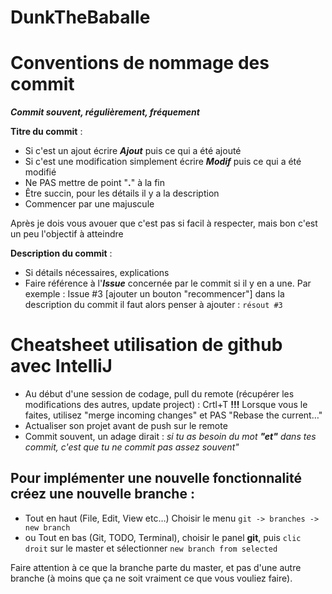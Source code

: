 # DunkTheBaballe

# Conventions de nommage des commit

***Commit souvent, régulièrement, fréquement***

**Titre du commit** :
- Si c'est un ajout écrire ***Ajout*** puis ce qui a été ajouté
- Si c'est une modification simplement écrire ***Modif*** puis ce qui a été modifié
- Ne PAS mettre de point "**.**" à la fin
- Être succin, pour les détails il y a la description
- Commencer par une majuscule

Après je dois vous avouer que c'est pas si facil à respecter, mais bon c'est un peu l'objectif à atteindre

**Description du commit** :
- Si détails nécessaires, explications
- Faire référence à l'***Issue*** concernée par le commit si il y en a une. Par exemple : Issue #3 [ajouter un bouton "recommencer"]
dans la description du commit il faut alors penser à ajouter : `résout #3`

# Cheatsheet utilisation de github avec IntelliJ
- Au début d'une session de codage, pull du remote (récupérer les modifications des autres, update project) : Crtl+T
  **!!!** Lorsque vous le faites, utilisez "merge incoming changes" et PAS "Rebase the current…"
- Actualiser son projet avant de push sur le remote
- Commit souvent, un adage dirait : *si tu as besoin du mot **"et"** dans tes commit, c'est que tu ne commit pas assez souvent"*

## Pour implémenter une nouvelle fonctionnalité créez une nouvelle branche :
- Tout en haut (File, Edit, View etc…) Choisir le menu `git -> branches -> new branch`
- ou Tout en bas (Git, TODO, Terminal), choisir le panel **git**, puis `clic droit` sur le master et sélectionner `new branch from selected `

Faire attention à ce que la branche parte du master, et pas d'une autre branche (à moins que ça ne soit vraiment ce que vous vouliez faire). <br />
